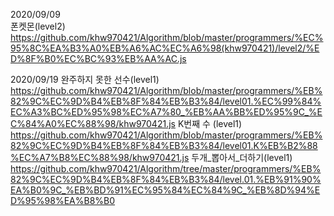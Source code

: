 2020/09/09  
폰켓몬(level2)
https://github.com/khw970421/Algorithm/blob/master/programmers/%EC%95%8C%EA%B3%A0%EB%A6%AC%EC%A6%98(khw970421)/level2/%ED%8F%B0%EC%BC%93%EB%AA%AC.js

2020/09/19
완주하지 못한 선수(level1)
https://github.com/khw970421/Algorithm/blob/master/programmers/%EB%82%9C%EC%9D%B4%EB%8F%84%EB%B3%84/level01.%EC%99%84%EC%A3%BC%ED%95%98%EC%A7%80_%EB%AA%BB%ED%95%9C_%EC%84%A0%EC%88%98/khw970421.js
K번째 수 (level1)
https://github.com/khw970421/Algorithm/blob/master/programmers/%EB%82%9C%EC%9D%B4%EB%8F%84%EB%B3%84/level01.K%EB%B2%88%EC%A7%B8%EC%88%98/khw970421.js
두개_뽑아서_더하기(level1)
https://github.com/khw970421/Algorithm/tree/master/programmers/%EB%82%9C%EC%9D%B4%EB%8F%84%EB%B3%84/level.01.%EB%91%90%EA%B0%9C_%EB%BD%91%EC%95%84%EC%84%9C_%EB%8D%94%ED%95%98%EA%B8%B0
